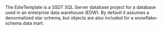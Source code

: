 The EdwTemplate is a SSDT SQL Server database project for a database used in an enterprise data warehouse (EDW). By default it assumes a denormalized star schema, but objects are also included for a snowflake-schema data mart.